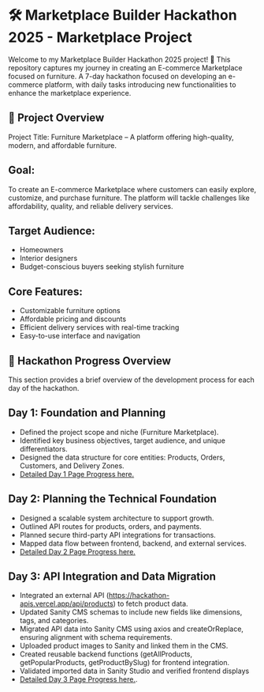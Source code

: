   # 🛠️ Marketplace Builder Hackathon 2025 - Marketplace Project
Welcome to my Marketplace Builder Hackathon 2025 project! 🎉 This repository captures my journey in creating an E-commerce Marketplace focused on furniture. A 7-day hackathon focused on developing an e-commerce platform, with daily tasks introducing new functionalities to enhance the marketplace experience.

## 🚀 Project Overview
Project Title:
Furniture Marketplace – A platform offering high-quality, modern, and affordable furniture.

 ## Goal:
To create an E-commerce Marketplace where customers can easily explore, customize, and purchase furniture. The platform will tackle challenges like affordability, quality, and reliable delivery services.

 ## Target Audience:
 - Homeowners
 - Interior designers
 - Budget-conscious buyers seeking stylish furniture

 ## Core Features:
 - Customizable furniture options
 - Affordable pricing and discounts
 - Efficient delivery services with real-time tracking
 - Easy-to-use interface and navigation

 ## 📅 Hackathon Progress Overview
This section provides a brief overview of the development process for each day of the hackathon.

## Day 1: Foundation and Planning
 - Defined the project scope and niche (Furniture Marketplace).
 - Identified key business objectives, target audience, and unique differentiators.
 - Designed the data structure for core entities: Products, Orders, Customers, and Delivery Zones.
 - [Detailed Day 1 Page Progress here.](./Day1/Readme.md)

## Day 2: Planning the Technical Foundation
- Designed a scalable system architecture to support growth.
- Outlined API routes for products, orders, and payments.
- Planned secure third-party API integrations for transactions.
- Mapped data flow between frontend, backend, and external services.
- [Detailed Day 2 Page Progress here.](./Day2/Readme.md)

 ## Day 3: API Integration and Data Migration
- Integrated an external API (https://hackathon-apis.vercel.app/api/products) to fetch product data.
- Updated Sanity CMS schemas to include new fields like dimensions, tags, and categories.
- Migrated API data into Sanity CMS using axios and createOrReplace, ensuring alignment with schema requirements.
- Uploaded product images to Sanity and linked them in the CMS.
- Created reusable backend functions (getAllProducts, getPopularProducts, getProductBySlug) for frontend integration.
- Validated imported data in Sanity Studio and verified frontend displays
- [Detailed Day 3 Page Progress here.](./Day3/Readme.md).
   
